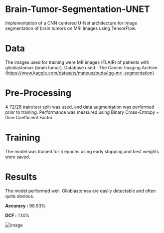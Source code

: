 # Brain-Tumor-Segmentation-UNET
Implementation of a CNN centered U-Net architecture for image segmentation of brain tumors on MRI Images using TensorFlow.

# Data
The images used for training were MR images (FLAIR) of patients with glioblastomas (brain tumor).
Database used : The Cancer Imaging Archive (https://www.kaggle.com/datasets/mateuszbuda/lgg-mri-segmentation)

# Pre-Processing
A 72/28 train/test split was used, and data augmentation was performed prior to training.
Performance was measured using Binary Cross-Entropy + Dice Coefficient Factor

# Training
The model was trained for 5 epochs using early stopping and best weights were saved.

# Results
The model performed well. Glioblastomas are easily detectable and often quite obvious.

**Accuracy :** 98.93%

**DCF :** 1.14%

![image](https://user-images.githubusercontent.com/52026069/185948590-39e5bc50-78d4-409f-8fd4-346ccdfac60b.png)
